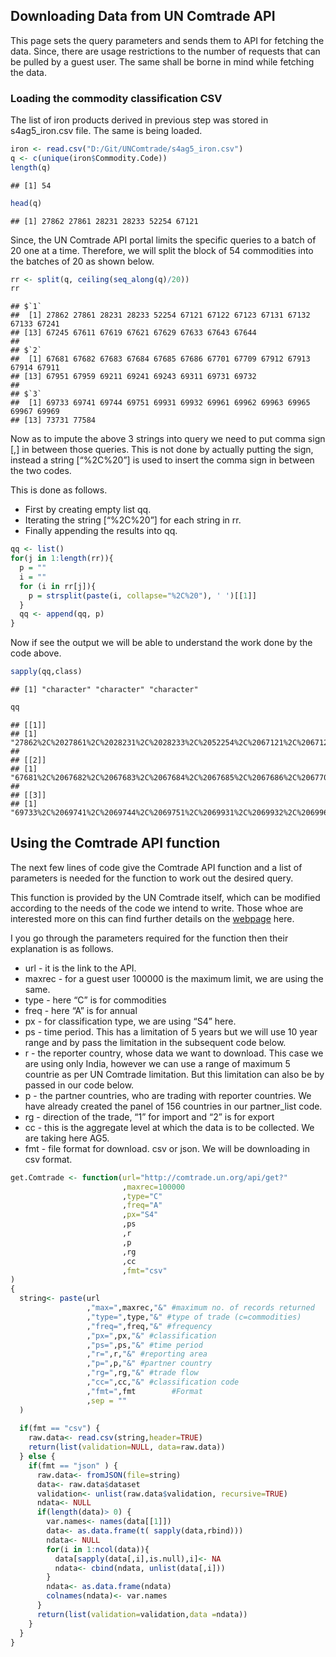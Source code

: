 Downloading Data from UN Comtrade API
-------------------------------------

This page sets the query parameters and sends them to API for fetching
the data. Since, there are usage restrictions to the number of requests
that can be pulled by a guest user. The same shall be borne in mind
while fetching the data.

### Loading the commodity classification CSV

The list of iron products derived in previous step was stored in
s4ag5\_iron.csv file. The same is being loaded.

``` r
iron <- read.csv("D:/Git/UNComtrade/s4ag5_iron.csv")
q <- c(unique(iron$Commodity.Code))
length(q)
```

    ## [1] 54

``` r
head(q)
```

    ## [1] 27862 27861 28231 28233 52254 67121

Since, the UN Comtrade API portal limits the specific queries to a batch
of 20 one at a time. Therefore, we will split the block of 54
commodities into the batches of 20 as shown below.

``` r
rr <- split(q, ceiling(seq_along(q)/20))
rr
```

    ## $`1`
    ##  [1] 27862 27861 28231 28233 52254 67121 67122 67123 67131 67132 67133 67241
    ## [13] 67245 67611 67619 67621 67629 67633 67643 67644
    ## 
    ## $`2`
    ##  [1] 67681 67682 67683 67684 67685 67686 67701 67709 67912 67913 67914 67911
    ## [13] 67951 67959 69211 69241 69243 69311 69731 69732
    ## 
    ## $`3`
    ##  [1] 69733 69741 69744 69751 69931 69932 69961 69962 69963 69965 69967 69969
    ## [13] 73731 77584

Now as to impute the above 3 strings into query we need to put comma
sign \[,\] in between those queries. This is not done by actually
putting the sign, instead a string \[“%2C%20”\] is used to insert the
comma sign in between the two codes.

This is done as follows.

-   First by creating empty list qq.
-   Iterating the string \[“%2C%20”\] for each string in rr.
-   Finally appending the results into qq.

``` r
qq <- list()
for(j in 1:length(rr)){
  p = ""
  i = ""
  for (i in rr[j]){
    p = strsplit(paste(i, collapse="%2C%20"), ' ')[[1]]
  }
  qq <- append(qq, p)
}
```

Now if see the output we will be able to understand the work done by the
code above.

``` r
sapply(qq,class)
```

    ## [1] "character" "character" "character"

``` r
qq
```

    ## [[1]]
    ## [1] "27862%2C%2027861%2C%2028231%2C%2028233%2C%2052254%2C%2067121%2C%2067122%2C%2067123%2C%2067131%2C%2067132%2C%2067133%2C%2067241%2C%2067245%2C%2067611%2C%2067619%2C%2067621%2C%2067629%2C%2067633%2C%2067643%2C%2067644"
    ## 
    ## [[2]]
    ## [1] "67681%2C%2067682%2C%2067683%2C%2067684%2C%2067685%2C%2067686%2C%2067701%2C%2067709%2C%2067912%2C%2067913%2C%2067914%2C%2067911%2C%2067951%2C%2067959%2C%2069211%2C%2069241%2C%2069243%2C%2069311%2C%2069731%2C%2069732"
    ## 
    ## [[3]]
    ## [1] "69733%2C%2069741%2C%2069744%2C%2069751%2C%2069931%2C%2069932%2C%2069961%2C%2069962%2C%2069963%2C%2069965%2C%2069967%2C%2069969%2C%2073731%2C%2077584"

Using the Comtrade API function
-------------------------------

The next few lines of code give the Comtrade API function and a list of
parameters is needed for the function to work out the desired query.

This function is provided by the UN Comtrade itself, which can be
modified according to the needs of the code we intend to write. Those
whoe are interested more on this can find further details on the
[webpage](https://comtrade.un.org/data/Doc/api/ex/r) here.

I you go through the parameters required for the function then their
explanation is as follows.

-   url - it is the link to the API.
-   maxrec - for a guest user 100000 is the maximum limit, we are using
    the same.
-   type - here “C” is for commodities
-   freq - here “A” is for annual
-   px - for classification type, we are using “S4” here.
-   ps - time period. This has a limitation of 5 years but we will use
    10 year range and by pass the limitation in the subsequent code
    below.
-   r - the reporter country, whose data we want to download. This case
    we are using only India, however we can use a range of maximum 5
    countrie as per UN Comtrade limitation. But this limitation can also
    be by passed in our code below.
-   p - the partner countries, who are trading with reporter countries.
    We have already created the panel of 156 countries in our
    partner\_list code.
-   rg - direction of the trade, “1” for import and “2” is for export
-   cc - this is the aggregate level at which the data is to be
    collected. We are taking here AG5.
-   fmt - file format for download. csv or json. We will be downloading
    in csv format.

``` r
get.Comtrade <- function(url="http://comtrade.un.org/api/get?"
                         ,maxrec=100000
                         ,type="C"
                         ,freq="A"
                         ,px="S4"
                         ,ps
                         ,r
                         ,p
                         ,rg
                         ,cc
                         ,fmt="csv"
)
{
  string<- paste(url
                 ,"max=",maxrec,"&" #maximum no. of records returned
                 ,"type=",type,"&" #type of trade (c=commodities)
                 ,"freq=",freq,"&" #frequency
                 ,"px=",px,"&" #classification
                 ,"ps=",ps,"&" #time period
                 ,"r=",r,"&" #reporting area
                 ,"p=",p,"&" #partner country
                 ,"rg=",rg,"&" #trade flow
                 ,"cc=",cc,"&" #classification code
                 ,"fmt=",fmt        #Format
                 ,sep = ""
  )
  
  if(fmt == "csv") {
    raw.data<- read.csv(string,header=TRUE)
    return(list(validation=NULL, data=raw.data))
  } else {
    if(fmt == "json" ) {
      raw.data<- fromJSON(file=string)
      data<- raw.data$dataset
      validation<- unlist(raw.data$validation, recursive=TRUE)
      ndata<- NULL
      if(length(data)> 0) {
        var.names<- names(data[[1]])
        data<- as.data.frame(t( sapply(data,rbind)))
        ndata<- NULL
        for(i in 1:ncol(data)){
          data[sapply(data[,i],is.null),i]<- NA
          ndata<- cbind(ndata, unlist(data[,i]))
        }
        ndata<- as.data.frame(ndata)
        colnames(ndata)<- var.names
      }
      return(list(validation=validation,data =ndata))
    }
  }
}
```
